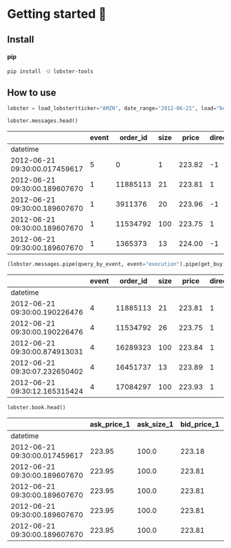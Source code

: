 # Getting started 🦞

<!-- WARNING: THIS FILE WAS AUTOGENERATED! DO NOT EDIT! -->

## Install

<div class="panel-tabset">

#### pip

``` sh
pip install -U lobster-tools
```

</div>

## How to use

``` python
lobster = load_lobster(ticker="AMZN", date_range="2012-06-21", load="both")

lobster.messages.head()
```

<div>
<style scoped>
    .dataframe tbody tr th:only-of-type {
        vertical-align: middle;
    }
&#10;    .dataframe tbody tr th {
        vertical-align: top;
    }
&#10;    .dataframe thead th {
        text-align: right;
    }
</style>

|                               | event | order_id | size | price  | direction | ticker |
|-------------------------------|-------|----------|------|--------|-----------|--------|
| datetime                      |       |          |      |        |           |        |
| 2012-06-21 09:30:00.017459617 | 5     | 0        | 1    | 223.82 | -1        | AMZN   |
| 2012-06-21 09:30:00.189607670 | 1     | 11885113 | 21   | 223.81 | 1         | AMZN   |
| 2012-06-21 09:30:00.189607670 | 1     | 3911376  | 20   | 223.96 | -1        | AMZN   |
| 2012-06-21 09:30:00.189607670 | 1     | 11534792 | 100  | 223.75 | 1         | AMZN   |
| 2012-06-21 09:30:00.189607670 | 1     | 1365373  | 13   | 224.00 | -1        | AMZN   |

</div>

``` python
(lobster.messages.pipe(query_by_event, event="execution").pipe(get_buy).head())
```

<div>
<style scoped>
    .dataframe tbody tr th:only-of-type {
        vertical-align: middle;
    }
&#10;    .dataframe tbody tr th {
        vertical-align: top;
    }
&#10;    .dataframe thead th {
        text-align: right;
    }
</style>

|                               | event | order_id | size | price  | direction | ticker |
|-------------------------------|-------|----------|------|--------|-----------|--------|
| datetime                      |       |          |      |        |           |        |
| 2012-06-21 09:30:00.190226476 | 4     | 11885113 | 21   | 223.81 | 1         | AMZN   |
| 2012-06-21 09:30:00.190226476 | 4     | 11534792 | 26   | 223.75 | 1         | AMZN   |
| 2012-06-21 09:30:00.874913031 | 4     | 16289323 | 100  | 223.84 | 1         | AMZN   |
| 2012-06-21 09:30:07.232650402 | 4     | 16451737 | 13   | 223.89 | 1         | AMZN   |
| 2012-06-21 09:30:12.165315424 | 4     | 17084297 | 100  | 223.93 | 1         | AMZN   |

</div>

``` python
lobster.book.head()
```

<div>
<style scoped>
    .dataframe tbody tr th:only-of-type {
        vertical-align: middle;
    }
&#10;    .dataframe tbody tr th {
        vertical-align: top;
    }
&#10;    .dataframe thead th {
        text-align: right;
    }
</style>

|                               | ask_price_1 | ask_size_1 | bid_price_1 | bid_size_1 | ask_price_2 | ask_size_2 | bid_price_2 | bid_size_2 | ask_price_3 | ask_size_3 | bid_price_3 | bid_size_3 | ask_price_4 | ask_size_4 | bid_price_4 | bid_size_4 | ask_price_5 | ask_size_5 | bid_price_5 | bid_size_5 |
|-------------------------------|-------------|------------|-------------|------------|-------------|------------|-------------|------------|-------------|------------|-------------|------------|-------------|------------|-------------|------------|-------------|------------|-------------|------------|
| datetime                      |             |            |             |            |             |            |             |            |             |            |             |            |             |            |             |            |             |            |             |            |
| 2012-06-21 09:30:00.017459617 | 223.95      | 100.0      | 223.18      | 100.0      | 223.99      | 100.0      | 223.07      | 200.0      | 224.00      | 220.0      | 223.04      | 100.0      | 224.25      | 100.0      | 223.00      | 10.0       | 224.40      | 547.0      | 222.62      | 100.0      |
| 2012-06-21 09:30:00.189607670 | 223.95      | 100.0      | 223.81      | 21.0       | 223.99      | 100.0      | 223.18      | 100.0      | 224.00      | 220.0      | 223.07      | 200.0      | 224.25      | 100.0      | 223.04      | 100.0      | 224.40      | 547.0      | 223.00      | 10.0       |
| 2012-06-21 09:30:00.189607670 | 223.95      | 100.0      | 223.81      | 21.0       | 223.96      | 20.0       | 223.18      | 100.0      | 223.99      | 100.0      | 223.07      | 200.0      | 224.00      | 220.0      | 223.04      | 100.0      | 224.25      | 100.0      | 223.00      | 10.0       |
| 2012-06-21 09:30:00.189607670 | 223.95      | 100.0      | 223.81      | 21.0       | 223.96      | 20.0       | 223.75      | 100.0      | 223.99      | 100.0      | 223.18      | 100.0      | 224.00      | 220.0      | 223.07      | 200.0      | 224.25      | 100.0      | 223.04      | 100.0      |
| 2012-06-21 09:30:00.189607670 | 223.95      | 100.0      | 223.81      | 21.0       | 223.96      | 20.0       | 223.75      | 100.0      | 223.99      | 100.0      | 223.18      | 100.0      | 224.00      | 233.0      | 223.07      | 200.0      | 224.25      | 100.0      | 223.04      | 100.0      |

</div>
